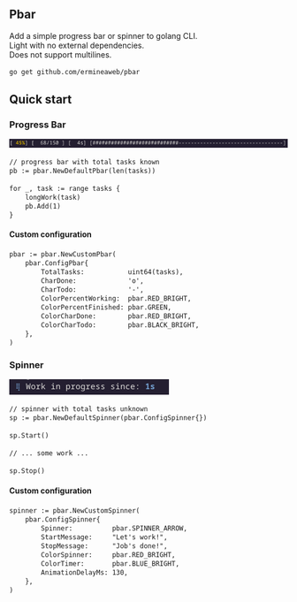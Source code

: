 ## Pbar

Add a simple progress bar or spinner to golang CLI.  
Light with no external dependencies.  
Does not support multilines.

```bash
go get github.com/ermineaweb/pbar
```

## Quick start

### Progress Bar

![pbar](img/pbar.png)

```golang
// progress bar with total tasks known
pb := pbar.NewDefaultPbar(len(tasks))

for _, task := range tasks {
    longWork(task)
    pb.Add(1)
}
```

#### Custom configuration

```golang
pbar := pbar.NewCustomPbar(
    pbar.ConfigPbar{
        TotalTasks:           uint64(tasks),
        CharDone:             'o',
        CharTodo:             '-',
        ColorPercentWorking:  pbar.RED_BRIGHT,
        ColorPercentFinished: pbar.GREEN,
        ColorCharDone:        pbar.RED_BRIGHT,
        ColorCharTodo:        pbar.BLACK_BRIGHT,
    },
)
```

### Spinner

![spinner](img/spinner.png)

```golang
// spinner with total tasks unknown
sp := pbar.NewDefaultSpinner(pbar.ConfigSpinner{})

sp.Start()

// ... some work ...

sp.Stop()
```

#### Custom configuration

```golang
spinner := pbar.NewCustomSpinner(
    pbar.ConfigSpinner{
        Spinner:          pbar.SPINNER_ARROW,
        StartMessage:     "Let's work!",
        StopMessage:      "Job's done!",
        ColorSpinner:     pbar.RED_BRIGHT,
        ColorTimer:       pbar.BLUE_BRIGHT,
        AnimationDelayMs: 130,
    },
)
```
